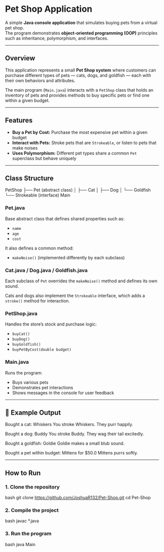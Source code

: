 # Pet Shop Application

A simple **Java console application** that simulates buying pets from a virtual pet shop.  
The program demonstrates **object-oriented programming (OOP)** principles such as inheritance, polymorphism, and interfaces.

---

## Overview

This application represents a small **Pet Shop system** where customers can purchase different types of pets — cats, dogs, and goldfish — each with their own behaviors and attributes.  

The main program (`Main.java`) interacts with a `PetShop` class that holds an inventory of pets and provides methods to buy specific pets or find one within a given budget.

---

## Features

- **Buy a Pet by Cost:** Purchase the most expensive pet within a given budget  
- **Interact with Pets:** Stroke pets that are `Strokeable`, or listen to pets that make noises  
- **Uses Polymorphism:** Different pet types share a common `Pet` superclass but behave uniquely  

---

## Class Structure

PetShop
├── Pet (abstract class)
│    ├── Cat
│    ├── Dog
│    └── Goldfish
└── Strokeable (interface)
Main

### **Pet.java**
Base abstract class that defines shared properties such as:
- `name`
- `age`
- `cost`

It also defines a common method:
- `makeNoise()` (implemented differently by each subclass)

### **Cat.java / Dog.java / Goldfish.java**
Each subclass of `Pet` overrides the `makeNoise()` method and defines its own sound.

Cats and dogs also implement the `Strokeable` interface, which adds a `stroke()` method for interaction.

### **PetShop.java**
Handles the store’s stock and purchase logic:
- `buyCat()`
- `buyDog()`
- `buyGoldfish()`
- `buyPetByCost(double budget)`

### **Main.java**
Runs the program:
- Buys various pets
- Demonstrates pet interactions
- Shows messages in the console for user feedback

---

## 🧠 Example Output

Bought a cat: Whiskers
You stroke Whiskers. They purr happily.

Bought a dog: Buddy
You stroke Buddy. They wag their tail excitedly.

Bought a goldfish: Goldie
Goldie makes a small blub sound.

Bought a pet within budget: Mittens for $50.0
Mittens purrs softly.

---

## How to Run

### 1. Clone the repository
bash
git clone https://github.com/JoshuaR132/Pet-Shop.git
cd Pet-Shop


### 2. Compile the project

bash
javac *.java


### 3. Run the program

bash
java Main






